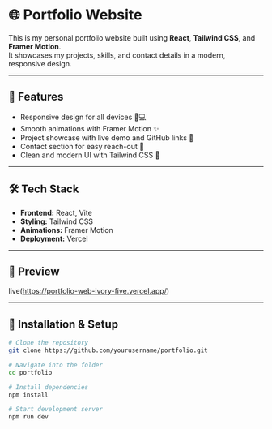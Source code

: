 # 🌐 Portfolio Website

This is my personal portfolio website built using **React**, **Tailwind CSS**, and **Framer Motion**.  
It showcases my projects, skills, and contact details in a modern, responsive design.

---

## 🚀 Features
- Responsive design for all devices 📱💻
- Smooth animations with Framer Motion ✨
- Project showcase with live demo and GitHub links 🔗
- Contact section for easy reach-out 📩
- Clean and modern UI with Tailwind CSS 🎨

---

## 🛠️ Tech Stack
- **Frontend:** React, Vite
- **Styling:** Tailwind CSS
- **Animations:** Framer Motion
- **Deployment:** Vercel

---

## 📸 Preview
live(https://portfolio-web-ivory-five.vercel.app/)


---

## 📂 Installation & Setup

```bash
# Clone the repository
git clone https://github.com/yourusername/portfolio.git

# Navigate into the folder
cd portfolio

# Install dependencies
npm install

# Start development server
npm run dev
